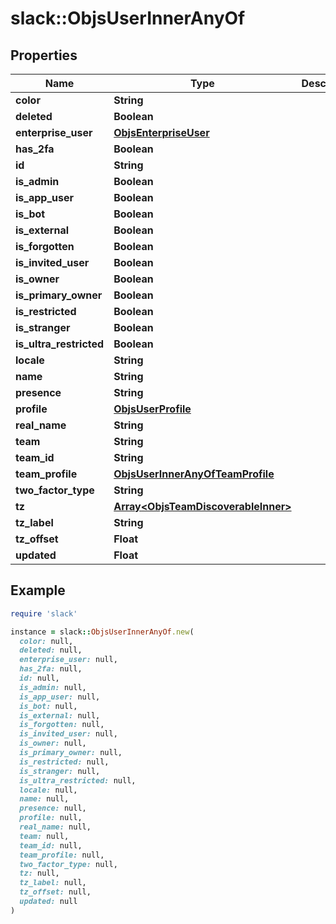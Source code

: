# slack::ObjsUserInnerAnyOf

## Properties

| Name | Type | Description | Notes |
| ---- | ---- | ----------- | ----- |
| **color** | **String** |  | [optional] |
| **deleted** | **Boolean** |  | [optional] |
| **enterprise_user** | [**ObjsEnterpriseUser**](ObjsEnterpriseUser.md) |  | [optional] |
| **has_2fa** | **Boolean** |  | [optional] |
| **id** | **String** |  |  |
| **is_admin** | **Boolean** |  | [optional] |
| **is_app_user** | **Boolean** |  |  |
| **is_bot** | **Boolean** |  |  |
| **is_external** | **Boolean** |  | [optional] |
| **is_forgotten** | **Boolean** |  | [optional] |
| **is_invited_user** | **Boolean** |  | [optional] |
| **is_owner** | **Boolean** |  | [optional] |
| **is_primary_owner** | **Boolean** |  | [optional] |
| **is_restricted** | **Boolean** |  | [optional] |
| **is_stranger** | **Boolean** |  | [optional] |
| **is_ultra_restricted** | **Boolean** |  | [optional] |
| **locale** | **String** |  | [optional] |
| **name** | **String** |  |  |
| **presence** | **String** |  | [optional] |
| **profile** | [**ObjsUserProfile**](ObjsUserProfile.md) |  |  |
| **real_name** | **String** |  | [optional] |
| **team** | **String** |  | [optional] |
| **team_id** | **String** |  | [optional] |
| **team_profile** | [**ObjsUserInnerAnyOfTeamProfile**](ObjsUserInnerAnyOfTeamProfile.md) |  | [optional] |
| **two_factor_type** | **String** |  | [optional] |
| **tz** | [**Array&lt;ObjsTeamDiscoverableInner&gt;**](ObjsTeamDiscoverableInner.md) |  | [optional] |
| **tz_label** | **String** |  | [optional] |
| **tz_offset** | **Float** |  | [optional] |
| **updated** | **Float** |  |  |

## Example

```ruby
require 'slack'

instance = slack::ObjsUserInnerAnyOf.new(
  color: null,
  deleted: null,
  enterprise_user: null,
  has_2fa: null,
  id: null,
  is_admin: null,
  is_app_user: null,
  is_bot: null,
  is_external: null,
  is_forgotten: null,
  is_invited_user: null,
  is_owner: null,
  is_primary_owner: null,
  is_restricted: null,
  is_stranger: null,
  is_ultra_restricted: null,
  locale: null,
  name: null,
  presence: null,
  profile: null,
  real_name: null,
  team: null,
  team_id: null,
  team_profile: null,
  two_factor_type: null,
  tz: null,
  tz_label: null,
  tz_offset: null,
  updated: null
)
```

